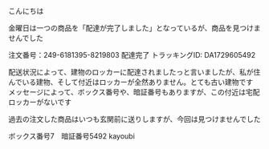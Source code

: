 こんにちは

金曜日は一つの商品を「配達が完了しました」となっているが、商品を見つけませんでした

注文番号：249-6181395-8219803
配達完了
トラッキングID: DA1729605492

	
配送状況によって、建物のロッカーに配達されましたっと言いましたが、私が住んでいる建物、そして付近はロッカーが全然ありません。とても古い建物です
メッセージによって、ボックス番号や、暗証番号もありますが、この付近は宅配ロッカーがないです

過去の注文した商品はいつも玄関前に送りしますが、今回は見つけませんでした

ボックス番号7　暗証番号5492
kayoubi



